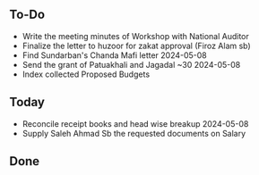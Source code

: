 ## To-Do
- Write the meeting minutes of Workshop with National Auditor  
- Finalize the letter to huzoor for zakat approval (Firoz Alam sb)  
- Find Sundarban's Chanda Mafi letter 2024-05-08  
- Send the grant of Patuakhali and Jagadal ~30 2024-05-08  
- Index collected Proposed Budgets  

## Today
- Reconcile receipt books and head wise breakup 2024-05-08  
- Supply Saleh Ahmad Sb the requested documents on Salary  

## Done